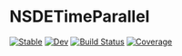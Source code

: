 # NSDETimeParallel

[![Stable](https://img.shields.io/badge/docs-stable-blue.svg)](https://giancarloantonucci.github.io/NSDETimeParallel.jl/stable/)
[![Dev](https://img.shields.io/badge/docs-dev-blue.svg)](https://giancarloantonucci.github.io/NSDETimeParallel.jl/dev/)
[![Build Status](https://github.com/giancarloantonucci/NSDETimeParallel.jl/actions/workflows/CI.yml/badge.svg?branch=main)](https://github.com/giancarloantonucci/NSDETimeParallel.jl/actions/workflows/CI.yml?query=branch%3Amain)
[![Coverage](https://codecov.io/gh/giancarloantonucci/NSDETimeParallel.jl/branch/main/graph/badge.svg)](https://codecov.io/gh/giancarloantonucci/NSDETimeParallel.jl)
